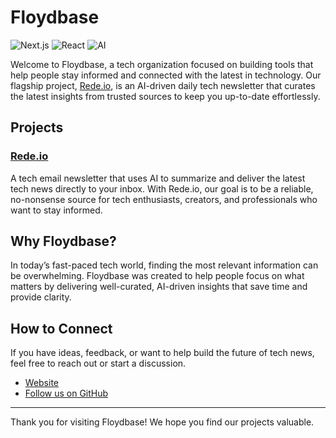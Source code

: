 # Floydbase

![Next.js](https://img.shields.io/badge/Next.js-000000?style=for-the-badge&logo=nextdotjs&logoColor=white)
![React](https://img.shields.io/badge/React-20232A?style=for-the-badge&logo=react&logoColor=61DAFB)
![AI](https://img.shields.io/badge/AI-Driven-FF6F00?style=for-the-badge)

Welcome to Floydbase, a tech organization focused on building tools that help people stay informed and connected with the latest in technology. Our flagship project, [Rede.io](https://rede.io), is an AI-driven daily tech newsletter that curates the latest insights from trusted sources to keep you up-to-date effortlessly.

## Projects

### [Rede.io](https://rede.io)
A tech email newsletter that uses AI to summarize and deliver the latest tech news directly to your inbox. With Rede.io, our goal is to be a reliable, no-nonsense source for tech enthusiasts, creators, and professionals who want to stay informed.

## Why Floydbase?

In today’s fast-paced tech world, finding the most relevant information can be overwhelming. Floydbase was created to help people focus on what matters by delivering well-curated, AI-driven insights that save time and provide clarity.

## How to Connect

If you have ideas, feedback, or want to help build the future of tech news, feel free to reach out or start a discussion.

- [Website](https://rede.io)
- [Follow us on GitHub](https://github.com/floydbase)

---

Thank you for visiting Floydbase! We hope you find our projects valuable.
